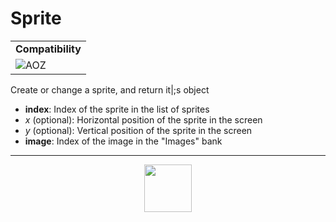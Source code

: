 # Sprite
<table><tr><td colspan="2"><b>Compatibility</b></td></tr><tr><td><img src="https://drive.google.com/uc?export=view&id=1NbXQFq8_hw18wZSmQiAaH8PEkx0iN0ue" valign="center" all="AOZ" title="AOZ" /></td></tr></table>

Create or change a sprite, and return it|;s object
- **index**: Index of the sprite in the list of sprites
- _x_ (optional): Horizontal position of the sprite in the screen
- _y_ (optional): Vertical position of the sprite in the screen
- **image**: Index of the image in the "Images" bank
---
<p align="center"><img valign="middle" width="76px" src="https://drive.google.com/uc?export=view&id=1c2KO0LJpvMS9X9CAGV6dOfciR7OWhdKA" /></p>